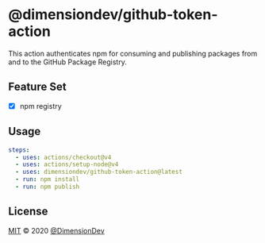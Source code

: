 # @dimensiondev/github-token-action

This action authenticates npm for consuming
and publishing packages from
and to the GitHub Package Registry.

## Feature Set

- [x] npm registry

## Usage

```yaml
steps:
  - uses: actions/checkout@v4
  - uses: actions/setup-node@v4
  - uses: dimensiondev/github-token-action@latest
  - run: npm install
  - run: npm publish
```

## License

[MIT](LICENSE) &copy; 2020 [@DimensionDev](https://github.com/DimensionDev)
